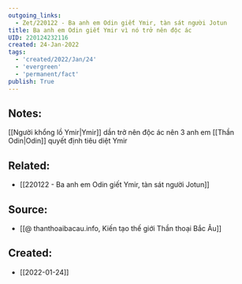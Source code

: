 ```yaml
---
outgoing_links:
  - Zet/220122 - Ba anh em Odin giết Ymir, tàn sát người Jotun
title: Ba anh em Odin giết Ymir vì nó trở nên độc ác
UID: 220124232116
created: 24-Jan-2022
tags:
  - 'created/2022/Jan/24'
  - 'evergreen'
  - 'permanent/fact'
publish: True
---
```

## Notes:
[[Người khổng lồ Ymir|Ymir]] dần trở nên độc ác nên 3 anh em [[Thần Odin|Odin]] quyết định tiêu diệt Ymir

## Related:
- [[220122 - Ba anh em Odin giết Ymir, tàn sát người Jotun]]
## Source:
- [[@ thanthoaibacau.info, Kiến tạo thế giới  Thần thoại Bắc Âu]]


## Created:
- [[2022-01-24]]
